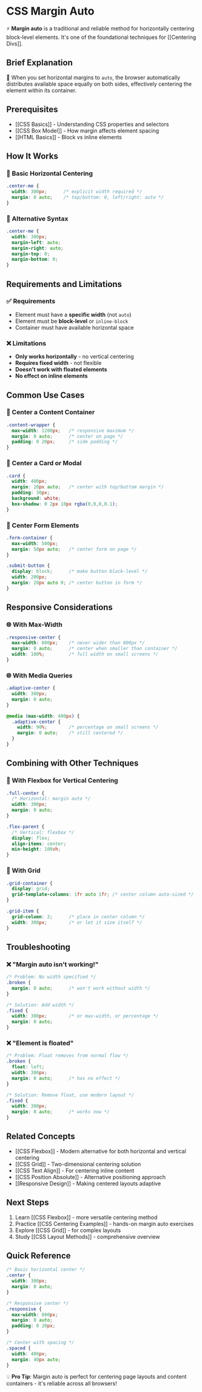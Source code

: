 # CSS Margin Auto

⚡ **Margin auto** is a traditional and reliable method for horizontally centering block-level elements. It's one of the foundational techniques for [[Centering Divs]].

## Brief Explanation

🔧 When you set horizontal margins to `auto`, the browser automatically distributes available space equally on both sides, effectively centering the element within its container.

## Prerequisites

- [[CSS Basics]] - Understanding CSS properties and selectors
- [[CSS Box Model]] - How margin affects element spacing
- [[HTML Basics]] - Block vs inline elements

## How It Works

### 🎯 Basic Horizontal Centering
```css
.center-me {
  width: 300px;      /* explicit width required */
  margin: 0 auto;    /* top/bottom: 0, left/right: auto */
}
```

### 🎯 Alternative Syntax
```css
.center-me {
  width: 300px;
  margin-left: auto;
  margin-right: auto;
  margin-top: 0;
  margin-bottom: 0;
}
```

## Requirements and Limitations

### ✅ Requirements
- Element must have a **specific width** (not `auto`)
- Element must be **block-level** or `inline-block`
- Container must have available horizontal space

### ❌ Limitations
- **Only works horizontally** - no vertical centering
- **Requires fixed width** - not flexible
- **Doesn't work with floated elements**
- **No effect on inline elements**

## Common Use Cases

### 🎨 Center a Content Container
```css
.content-wrapper {
  max-width: 1200px;   /* responsive maximum */
  margin: 0 auto;      /* center on page */
  padding: 0 20px;     /* side padding */
}
```

### 🎨 Center a Card or Modal
```css
.card {
  width: 400px;
  margin: 20px auto;   /* center with top/bottom margin */
  padding: 30px;
  background: white;
  box-shadow: 0 2px 10px rgba(0,0,0,0.1);
}
```

### 🎨 Center Form Elements
```css
.form-container {
  max-width: 500px;
  margin: 50px auto;   /* center form on page */
}

.submit-button {
  display: block;      /* make button block-level */
  width: 200px;
  margin: 20px auto 0; /* center button in form */
}
```

## Responsive Considerations

### 🌐 With Max-Width
```css
.responsive-center {
  max-width: 800px;    /* never wider than 800px */
  margin: 0 auto;      /* center when smaller than container */
  width: 100%;         /* full width on small screens */
}
```

### 🌐 With Media Queries
```css
.adaptive-center {
  width: 300px;
  margin: 0 auto;
}

@media (max-width: 400px) {
  .adaptive-center {
    width: 90%;        /* percentage on small screens */
    margin: 0 auto;    /* still centered */
  }
}
```

## Combining with Other Techniques

### 🔄 With Flexbox for Vertical Centering
```css
.full-center {
  /* Horizontal: margin auto */
  width: 300px;
  margin: 0 auto;
}

.flex-parent {
  /* Vertical: flexbox */
  display: flex;
  align-items: center;
  min-height: 100vh;
}
```

### 🔄 With Grid
```css
.grid-container {
  display: grid;
  grid-template-columns: 1fr auto 1fr; /* center column auto-sized */
}

.grid-item {
  grid-column: 2;      /* place in center column */
  width: 300px;        /* or let it size itself */
}
```

## Troubleshooting

### ❌ "Margin auto isn't working!"
```css
/* Problem: No width specified */
.broken {
  margin: 0 auto;      /* won't work without width */
}

/* Solution: Add width */
.fixed {
  width: 300px;        /* or max-width, or percentage */
  margin: 0 auto;
}
```

### ❌ "Element is floated"
```css
/* Problem: Float removes from normal flow */
.broken {
  float: left;
  width: 300px;
  margin: 0 auto;      /* has no effect */
}

/* Solution: Remove float, use modern layout */
.fixed {
  width: 300px;
  margin: 0 auto;      /* works now */
}
```

## Related Concepts

- [[CSS Flexbox]] - Modern alternative for both horizontal and vertical centering
- [[CSS Grid]] - Two-dimensional centering solution
- [[CSS Text Align]] - For centering inline content
- [[CSS Position Absolute]] - Alternative positioning approach
- [[Responsive Design]] - Making centered layouts adaptive

## Next Steps

1. Learn [[CSS Flexbox]] - more versatile centering method
2. Practice [[CSS Centering Examples]] - hands-on margin auto exercises
3. Explore [[CSS Grid]] - for complex layouts
4. Study [[CSS Layout Methods]] - comprehensive overview

## Quick Reference

```css
/* Basic horizontal center */
.center {
  width: 300px;
  margin: 0 auto;
}

/* Responsive center */
.responsive {
  max-width: 800px;
  margin: 0 auto;
  padding: 0 20px;
}

/* Center with spacing */
.spaced {
  width: 400px;
  margin: 40px auto;
}
```

💡 **Pro Tip**: Margin auto is perfect for centering page layouts and content containers - it's reliable across all browsers!